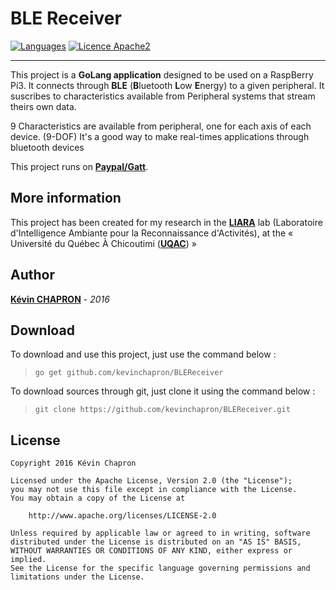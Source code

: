 # BLE Receiver

[![Languages](https://img.shields.io/badge/languages-En-green.svg)]()
[![Licence Apache2](https://img.shields.io/hexpm/l/plug.svg)](http://www.apache.org/licenses/LICENSE-2.0)

---

This project is a **GoLang application** designed to be used on a RaspBerry Pi3.
It connects through **BLE** (**B**luetooth **L**ow **E**nergy) to a given peripheral.
It suscribes to characteristics available from Peripheral systems that stream theirs own data.

9 Characteristics are available from peripheral, one for each axis of each device. (9-DOF)
It's a good way to make real-times applications through bluetooth devices

This project runs on **[Paypal/Gatt](https://github.com/paypal/gatt/)**.

More information
---

This project has been created for my research in the **[LIARA](http://liara.uqac.ca/)** lab 
(Laboratoire d'Intelligence Ambiante pour la Reconnaissance d'Activités), at the 
« Université du Québec À Chicoutimi (**[UQAC](http://www.uqac.ca/)**) »

Author
---
**[Kévin CHAPRON](http://kevin-chapron.fr/)** - _2016_

Download
---
To download and use this project, just use the command below : 
> ```go get github.com/kevinchapron/BLEReceiver```

To download sources through git, just clone it using the command below : 
> ```git clone https://github.com/kevinchapron/BLEReceiver.git```

License
---
    Copyright 2016 Kévin Chapron

    Licensed under the Apache License, Version 2.0 (the "License");
    you may not use this file except in compliance with the License.
    You may obtain a copy of the License at

        http://www.apache.org/licenses/LICENSE-2.0

    Unless required by applicable law or agreed to in writing, software
    distributed under the License is distributed on an "AS IS" BASIS,
    WITHOUT WARRANTIES OR CONDITIONS OF ANY KIND, either express or implied.
    See the License for the specific language governing permissions and
    limitations under the License.
